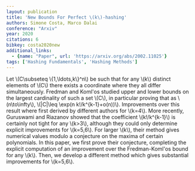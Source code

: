 ```yaml
---
layout: publication
title: 'New Bounds For Perfect \(k\)-hashing'
authors: Simone Costa, Marco Dalai
conference: "Arxiv"
year: 2020
citations: 6
bibkey: costa2020new
additional_links:
  - {name: "Paper", url: 'https://arxiv.org/abs/2002.11025'}
tags: ['Hashing Fundamentals', 'Hashing Methods']
---
```

Let \\(C\subseteq \\{1,\ldots,k\\}^n\\) be such that for any \\(k\\) distinct elements
of \\(C\\) there exists a coordinate where they all differ simultaneously. Fredman
and Koml\'os studied upper and lower bounds on the largest cardinality of such
a set \\(C\\), in particular proving that as \\(n\to\infty\\), \\(|C|\leq \exp(n
k!/k^\{k-1\}+o(n))\\). Improvements over this result where first derived by
different authors for \\(k=4\\). More recently, Guruswami and Riazanov showed that
the coefficient \\(k!/k^\{k-1\}\\) is certainly not tight for any \\(k>3\\), although
they could only determine explicit improvements for \\(k=5,6\\). For larger \\(k\\),
their method gives numerical values modulo a conjecture on the maxima of
certain polynomials.
  In this paper, we first prove their conjecture, completing the explicit
computation of an improvement over the Fredman-Koml\'os bound for any \\(k\\).
Then, we develop a different method which gives substantial improvements for
\\(k=5,6\\).
